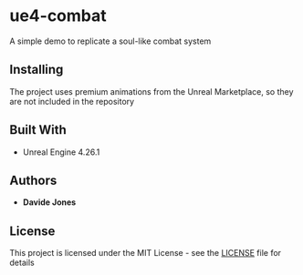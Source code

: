 # ue4-combat

A simple demo to replicate a soul-like combat system

## Installing

The project uses premium animations from the Unreal Marketplace, so they are not included in the repository

## Built With

* Unreal Engine 4.26.1

## Authors

* **Davide Jones**

## License

This project is licensed under the MIT License - see the [LICENSE](LICENSE) file for details
